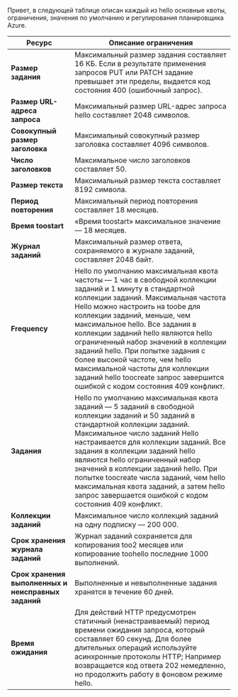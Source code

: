 Привет, в следующей таблице описан каждый из hello основные квоты, ограничения, значения по умолчанию и регулирования планировщика Azure.

| Ресурс | Описание ограничения |
| --- | --- |
| **Размер задания** |Максимальный размер задания составляет 16 КБ. Если в результате применения запросов PUT или PATCH задание превышает эти пределы, выдается код состояния 400 (ошибочный запрос). |
| **Размер URL-адреса запроса** |Максимальный размер URL-адрес запроса hello составляет 2048 символов. |
| **Совокупный размер заголовка** |Максимальный совокупный размер заголовка составляет 4096 символов. |
| **Число заголовков** |Максимальное число заголовков составляет 50. |
| **Размер текста** |Максимальный размер текста составляет 8192 символа. |
| **Период повторения** |Максимальный период повторения составляет 18 месяцев. |
| **Время toostart** |«Время toostart» максимальное значение — 18 месяцев. |
| **Журнал заданий** |Максимальный размер ответа, сохраняемого в журнале заданий, составляет 2048 байт. |
| **Frequency** |Hello по умолчанию максимальная квота частоты — 1 час в свободной коллекции заданий и 1 минуту в стандартной коллекции заданий. Максимальная частота Hello можно настроить на toobe для коллекции заданий, меньше, чем максимальное hello. Все задания в коллекции заданий hello являются hello ограниченный набор значений в коллекции заданий hello. При попытке задания с более высокой частоте, чем hello максимальной частоты для коллекции заданий hello toocreate запрос завершится ошибкой с кодом состояния 409 конфликт. |
| **Задания** |Hello по умолчанию максимальная квота заданий — 5 заданий в свободной коллекции заданий и 50 заданий в стандартной коллекции заданий. Максимальное число заданий Hello настраивается для коллекции заданий. Все задания в коллекции заданий hello являются hello ограниченный набор значений в коллекции заданий hello. При попытке toocreate числа заданий, чем hello максимальная квота заданий, а затем hello запрос завершается ошибкой с кодом состояния 409 конфликт. |
| **Коллекции заданий** |Максимальное число коллекций заданий на одну подписку — 200 000. |
| **Срок хранения журнала заданий** |Журнал заданий сохраняется для копирования too2 месяцев или копирование toohello последние 1000 выполнений. |
| **Срок хранения выполненных и неисправных заданий** |Выполненные и невыполненные задания хранятся в течение 60 дней. |
| **Время ожидания** |Для действий HTTP предусмотрен статичный (ненастраиваемый) период времени ожидания запроса, который составляет 60 секунд. Для более длительных операций используйте асинхронные протоколы HTTP; Например возвращается код ответа 202 немедленно, но продолжить работу в фоновом режиме hello. |

